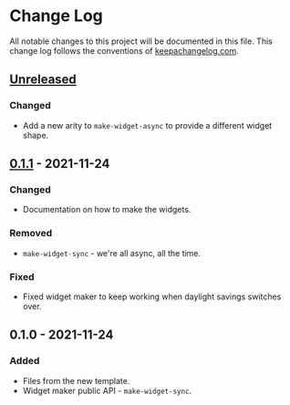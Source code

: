 # Change Log
All notable changes to this project will be documented in this file. This change log follows the conventions of [keepachangelog.com](http://keepachangelog.com/).

## [Unreleased]
### Changed
- Add a new arity to `make-widget-async` to provide a different widget shape.

## [0.1.1] - 2021-11-24
### Changed
- Documentation on how to make the widgets.

### Removed
- `make-widget-sync` - we're all async, all the time.

### Fixed
- Fixed widget maker to keep working when daylight savings switches over.

## 0.1.0 - 2021-11-24
### Added
- Files from the new template.
- Widget maker public API - `make-widget-sync`.

[Unreleased]: https://github.com/your-name/creditcard/compare/0.1.1...HEAD
[0.1.1]: https://github.com/your-name/creditcard/compare/0.1.0...0.1.1

